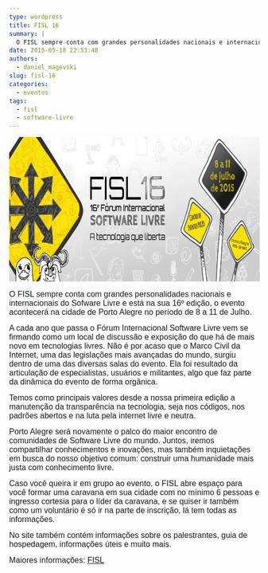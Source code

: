 ```yaml
---
type: wordpress
title: FISL 16
summary: |
  O FISL sempre conta com grandes personalidades nacionais e internacionais do Sofware Livre e está na sua 16º edição, o evento acontecerá na cidade de Porto Alegre no período 8 a 11 de Julho.
date: 2015-05-18 22:53:48
authors:
  - daniel_magevski
slug: fisl-16
categories:
  - eventos
tags:
  - fisl
  - software-livre
---
```


<a href="/images/wp-content/uploads/2015/05/fisl-1.png"><img class="  wp-image-2226 aligncenter" src="/images/wp-content/uploads/2015/05/fisl-1.png" alt="fisl-1" width="787" height="290" /></a>

<span style="font-family: Arial;"><span style="font-size: medium;">O FISL sempre conta com grandes personalidades nacionais e internacionais do Sofware Livre e está na sua 16º edição, o evento acontecerá na cidade de Porto Alegre no período de 8 a 11 de Julho.</span></span>

<span style="font-family: Arial;"><span style="font-size: medium;">A cada ano que passa o Fórum Internacional Software Livre vem se firmando como um local de discussão e exposição do que há de mais novo em tecnologias livres. Não é por acaso que o Marco Civil da Internet, uma das legislações mais avançadas do mundo, surgiu dentro de uma das diversas salas do evento. Ela foi resultado da articulação de especialistas, usuários e militantes, algo que faz parte da dinâmica do evento de forma orgânica.</span></span>

<span style="font-family: Arial;"><span style="font-size: medium;">Temos como principais valores desde a nossa primeira edição a manutenção da transparência na tecnologia, seja nos códigos, nos padrões abertos e na luta pela internet livre e neutra.</span></span>

<span style="font-family: Arial;"><span style="font-size: medium;">Porto Alegre será novamente o palco do maior encontro de comunidades de Software Livre do mundo. Juntos, iremos compartilhar conhecimentos e inovações, mas também inquietações em busca do nosso objetivo comum: construir uma humanidade mais justa com conhecimento livre.</span></span>

<span style="font-family: Arial;"><span style="font-size: medium;">Caso você queira ir em grupo ao evento, o FISL abre espaço para você formar uma caravana em sua cidade com no mínimo 6 pessoas e ingresso cortesia para o líder da caravana, e se quiser ir também como um voluntário é só ir na parte de inscrição, lá tem todas as informações.</span></span>

<span style="font-family: Arial;"><span style="font-size: medium;">No site também contém informações sobre os palestrantes, guia de hospedagem, informações úteis e muito mais.</span></span>

<span style="font-family: Arial;"><span style="font-size: medium;">Maiores informações: <a href="http://softwarelivre.org/fisl16" target="_blank">FISL</a>
</span></span>
